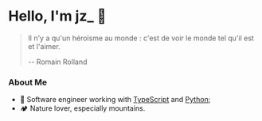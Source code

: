 Hello, I'm jz_ 🎏
==============

> Il n'y a qu'un héroïsme au monde : c'est de voir le monde tel qu'il est et l'aimer.
>
> -- Romain Rolland

### About Me

- 💪 Software engineer working with [TypeScript](https://www.typescriptlang.org/) and [Python](https://www.python.org/);
- 🏕️ Nature lover, especially mountains.
